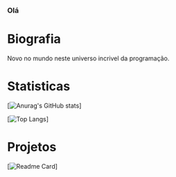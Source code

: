 ### Olá

# Biografia

Novo no mundo neste universo incrivel da programação.

# Statisticas

[![Anurag's GitHub stats](https://github-readme-stats.vercel.app/api?username=foxznnbnt&theme=dark)]

[![Top Langs](https://github-readme-stats.vercel.app/api/top-langs/?username=foxznnbnt&theme=dark&layout=compact)]

# Projetos

[![Readme Card](https://github-readme-stats.vercel.app/api/pin/?username=foxznnbnt&theme=dark&repo=devweekgit.github.io)]
